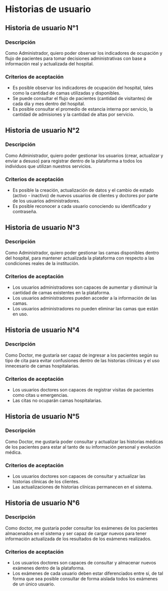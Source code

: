 # Historias de usuario

## Historia de usuario N°1

### Descripción

Como Administrador, quiero poder observar los indicadores de ocupación y flujo de pacientes para tomar decisiones administrativas con base a información real y actualizada del hospital. 

### Criterios de aceptación

* Es posible observar los indicadores de ocupación del hospital, tales como la cantidad de camas utilizadas y disponibles. 
* Se puede consultar el flujo de pacientes (cantidad de visitantes) de cada día y mes dentro del hospital.
* Es posible consultar el promedio de estancia interna por servicio, la cantidad de admisiones y la cantidad de altas por servicio. 

## Historia de usuario N°2

### Descripción

Como Administrador, quiero poder gestionar los usuarios (crear, actualizar y enviar a desuso) para registrar dentro de la plataforma a todos los individuos que utilizan nuestros servicios. 

### Criterios de aceptación

* Es posible la creación, actualización de datos y el cambio de estado (activo - inactivo) de nuevos usuarios de clientes y doctores por parte de los usuarios administradores.
* Es posible reconocer a cada usuario conociendo su identificador y contraseña.

## Historia de usuario N°3

### Descripción

Como Administrador, quiero poder gestionar las camas disponibles dentro del hospital, para mantener actualizada la plataforma con respecto a las condiciones reales de la institución. 

### Criterios de aceptación

* Los usuarios administradores son capaces de aumentar y disminuir la cantidad de camas existentes en la plataforma.
* Los usuarios administradores pueden acceder a la información de las camas.
* Los usuarios administradores no pueden eliminar las camas que están en uso.

## Historia de usuario N°4

### Descripción

Como Doctor, me gustaría ser capaz de ingresar a los pacientes según su tipo de cita para evitar confusiones dentro de las historias clínicas y el uso innecesario de camas hospitalarias. 

### Criterios de aceptación

* Los usuarios doctores son capaces de registrar visitas de pacientes como citas u emergencias.
* Las citas no ocuparán camas hospitalarias.

## Historia de usuario N°5

### Descripción

Como Doctor, me gustaría poder consultar y actualizar las historias médicas de los pacientes para estar al tanto de su información personal y evolución médica. 

### Criterios de aceptación

* Los usuarios doctores son capaces de consultar y actualizar las historias clínicas de los clientes.
* Las actualizaciones de historias clínicas permanecen en el sistema.

## Historia de usuario N°6

### Descripción 

Como doctor, me gustaría poder consultar los exámenes de los pacientes almacenados en el sistema y ser capaz de cargar nuevos para tener información actualizada de los resultados de los exámenes realizados. 

### Criterios de aceptación

* Los usuarios doctores son capaces de consultar y almacenar nuevos exámenes dentro de la plataforma.
* Los exámenes de cada usuario deben estar diferenciados entre sí, de tal forma que sea posible consultar de forma aislada todos los exámenes de un único usuario. 
